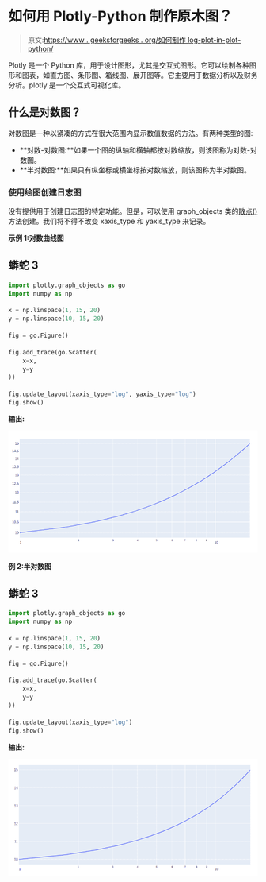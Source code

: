 # 如何用 Plotly-Python 制作原木图？

> 原文:[https://www . geeksforgeeks . org/如何制作 log-plot-in-plot-python/](https://www.geeksforgeeks.org/how-to-make-log-plots-in-plotly-python/)

Plotly 是一个 Python 库，用于设计图形，尤其是交互式图形。它可以绘制各种图形和图表，如直方图、条形图、箱线图、展开图等。它主要用于数据分析以及财务分析。plotly 是一个交互式可视化库。

## 什么是对数图？

对数图是一种以紧凑的方式在很大范围内显示数值数据的方法。有两种类型的图:

*   **对数-对数图:**如果一个图的纵轴和横轴都按对数缩放，则该图称为对数-对数图。
*   **半对数图:**如果只有纵坐标或横坐标按对数缩放，则该图称为半对数图。

### 使用绘图创建日志图

没有提供用于创建日志图的特定功能。但是，可以使用 graph_objects 类的[散点()](https://www.geeksforgeeks.org/scatter-plot-in-plotly-using-graph_objects-class/)方法创建。我们将不得不改变 xaxis_type 和 yaxis_type 来记录。

**示例 1:对数曲线图**

## 蟒蛇 3

```py
import plotly.graph_objects as go
import numpy as np

x = np.linspace(1, 15, 20)
y = np.linspace(10, 15, 20)

fig = go.Figure()

fig.add_trace(go.Scatter(
    x=x,
    y=y
))

fig.update_layout(xaxis_type="log", yaxis_type="log")
fig.show()
```

**输出:**

![](img/80372e4fddf8158bf4063f7e3a5372d5.png)

**例 2:半对数图**

## 蟒蛇 3

```py
import plotly.graph_objects as go
import numpy as np

x = np.linspace(1, 15, 20)
y = np.linspace(10, 15, 20)

fig = go.Figure()

fig.add_trace(go.Scatter(
    x=x,
    y=y
))

fig.update_layout(xaxis_type="log")
fig.show()
```

**输出:**

![](img/015dfdf1f9047822961c41faf660f8fa.png)